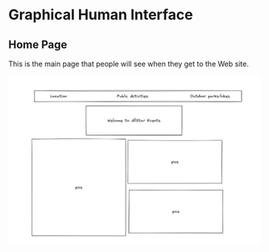 # Graphical Human Interface


## Home Page

This is the main page that people will see when they
get to the Web site.

![home page](wireframes/main_page.png)

